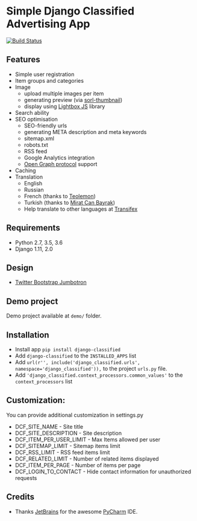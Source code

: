 # Simple Django Classified Advertising App

[![Build Status](https://travis-ci.org/inoks/django-classified.svg?branch=master)](https://travis-ci.org/inoks/django-classified)

## Features

* Simple user registration
* Item groups and categories
* Image
    * upload multiple images per item
    * generating preview (via [sorl-thumbnail](https://github.com/mariocesar/sorl-thumbnail))
    * display using [Lightbox JS](http://lokeshdhakar.com/projects/lightbox2/) library
* Search ability
* SEO optimisation
    * SEO-friendly urls 
    * generating META description and meta keywords
    * sitemap.xml
    * robots.txt
    * RSS feed
    * Google Analytics integration
    * [Open Graph protocol](http://ogp.me/) support
* Caching
* Translation
    * English
    * Russian 
    * French (thanks to [Teolemon](https://github.com/teolemon))
    * Turkish (thanks to [Mirat Can Bayrak](https://github.com/miratcan))
    * Help translate to other languages at [Transifex](https://www.transifex.com/inoks/django-classified/)

## Requirements
 
* Python 2.7, 3.5, 3.6
* Django 1.11, 2.0

## Design

* [Twitter Bootstrap Jumbotron](http://getbootstrap.com/examples/jumbotron-narrow/)

## Demo project

Demo project available at `demo/` folder.

## Installation
 * Install app `pip install django-classified`
 * Add `django-classified` to the `INSTALLED_APPS` list
 * Add `url(r'', include('django_classified.urls', namespace='django_classified')),` to the project `urls.py` file.
 * Add `'django_classified.context_processors.common_values'` to the `context_processors` list


## Customization:
 
 You can provide additional customization in settings.py
 
 * DCF_SITE_NAME - Site title
 * DCF_SITE_DESCRIPTION - Site description
 * DCF_ITEM_PER_USER_LIMIT - Max Items allowed per user
 * DCF_SITEMAP_LIMIT - Sitemap items limit 
 * DCF_RSS_LIMIT - RSS feed items limit
 * DCF_RELATED_LIMIT - Number of related items displayed
 * DCF_ITEM_PER_PAGE - Number of items per page
 * DCF_LOGIN_TO_CONTACT - Hide contact information for unauthorized requests

## Credits

 * Thanks [JetBrains](https://www.jetbrains.com) for the awesome [PyCharm](https://www.jetbrains.com/pycharm/) IDE.
 